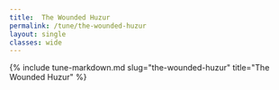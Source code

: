 ```yaml
---
title:  The Wounded Huzur
permalink: /tune/the-wounded-huzur
layout: single
classes: wide
---
```

{% include tune-markdown.md slug="the-wounded-huzur" title="The Wounded Huzur" %}
